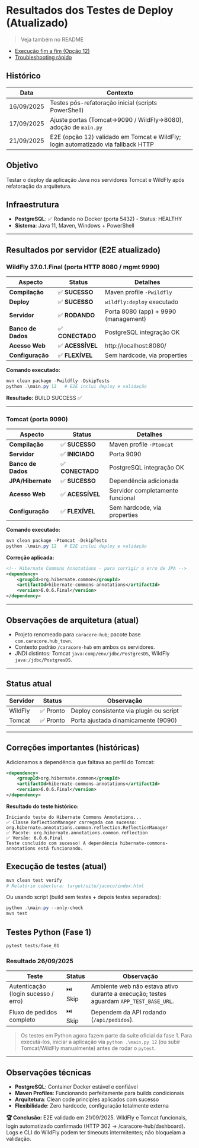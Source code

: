 # Resultados dos Testes de Deploy (Atualizado)

> Veja também no README
- [Execução fim a fim (Opção 12)](../README.md#readme-opcao-12)
- [Troubleshooting rápido](../README.md#readme-troubleshooting)

## Histórico
| Data | Contexto |
|------|----------|
| 16/09/2025 | Testes pós-refatoração inicial (scripts PowerShell) |
| 17/09/2025 | Ajuste portas (Tomcat→9090 / WildFly→8080), adoção de `main.py` |
| 21/09/2025 | E2E (opção 12) validado em Tomcat e WildFly; login automatizado via fallback HTTP |

## Objetivo
Testar o deploy da aplicação Java nos servidores Tomcat e WildFly após refatoração da arquitetura.

## Infraestrutura
- **PostgreSQL**: ✅ Rodando no Docker (porta 5432) - Status: HEALTHY
- **Sistema**: Java 11, Maven, Windows + PowerShell

---

## Resultados por servidor (E2E atualizado)

### WildFly 37.0.1.Final (porta HTTP 8080 / mgmt 9990)

| Aspecto | Status | Detalhes |
|---------|--------|----------|
| **Compilação** | ✅ **SUCESSO** | Maven profile `-Pwildfly` |
| **Deploy** | ✅ **SUCESSO** | `wildfly:deploy` executado |
| **Servidor** | ✅ **RODANDO** | Porta 8080 (app) + 9990 (management) |
| **Banco de Dados** | ✅ **CONECTADO** | PostgreSQL integração OK |
| **Acesso Web** | ✅ **ACESSÍVEL** | http://localhost:8080/ |
| **Configuração** | ✅ **FLEXÍVEL** | Sem hardcode, via properties |

**Comando executado:**
```powershell
mvn clean package -Pwildfly -DskipTests
python .\main.py 12   # E2E inclui deploy e validação
```

**Resultado:** BUILD SUCCESS ✅

---

### Tomcat (porta 9090)

| Aspecto | Status | Detalhes |
|---------|--------|----------|
| **Compilação** | ✅ **SUCESSO** | Maven profile `-Ptomcat` |
| **Servidor** | ✅ **INICIADO** | Porta 9090 |
| **Banco de Dados** | ✅ **CONECTADO** | PostgreSQL integração OK |
| **JPA/Hibernate** | ✅ **SUCESSO** | Dependência adicionada |
| **Acesso Web** | ✅ **ACESSÍVEL** | Servidor completamente funcional |
| **Configuração** | ✅ **FLEXÍVEL** | Sem hardcode, via properties |

**Comando executado:**
```powershell
mvn clean package -Ptomcat -DskipTests
python .\main.py 12   # E2E inclui deploy e validação
```

**Correção aplicada:**
```xml
<!-- Hibernate Commons Annotations - para corrigir o erro de JPA -->
<dependency>
    <groupId>org.hibernate.common</groupId>
    <artifactId>hibernate-commons-annotations</artifactId>
    <version>6.0.6.Final</version>
</dependency>
```

---

## Observações de arquitetura (atual)
- Projeto renomeado para `caracore-hub`; pacote base `com.caracore.hub_town`.
- Contexto padrão `/caracore-hub` em ambos os servidores.
- JNDI distintos: Tomcat `java:comp/env/jdbc/PostgresDS`, WildFly `java:/jdbc/PostgresDS`.

---

## Status atual
| Servidor | Status | Observação |
|----------|--------|------------|
| WildFly  | ✅ Pronto | Deploy consistente via plugin ou script |
| Tomcat   | ✅ Pronto | Porta ajustada dinamicamente (9090) |

---

## Correções importantes (históricas)

Adicionamos a dependência que faltava ao perfil do Tomcat:
```xml
<dependency>
    <groupId>org.hibernate.common</groupId>
    <artifactId>hibernate-commons-annotations</artifactId>
    <version>6.0.6.Final</version>
</dependency>
```

**Resultado do teste histórico:**
```
Iniciando teste do Hibernate Commons Annotations...
✅ Classe ReflectionManager carregada com sucesso: org.hibernate.annotations.common.reflection.ReflectionManager
✅ Pacote: org.hibernate.annotations.common.reflection
✅ Versão: 6.0.6.Final
Teste concluído com sucesso! A dependência hibernate-commons-annotations está funcionando.
```

## Execução de testes (atual)
```powershell
mvn clean test verify
# Relatório cobertura: target/site/jacoco/index.html
```

Ou usando script (build sem testes + depois testes separados):
```powershell
python .\main.py --only-check
mvn test
```

## Testes Python (Fase 1)
```powershell
pytest tests/fase_01
```

### Resultado 26/09/2025
| Teste | Status | Observação |
|-------|--------|------------|
| Autenticação (login sucesso / erro) | ⏭️ Skip | Ambiente web não estava ativo durante a execução; testes aguardam `APP_TEST_BASE_URL`. |
| Fluxo de pedidos completo | ⏭️ Skip | Dependem da API rodando (`/api/pedidos`). |

> Os testes em Python agora fazem parte da suíte oficial da fase 1. Para executá-los, iniciar a aplicação via `python .\main.py 12` (ou subir Tomcat/WildFly manualmente) antes de rodar o `pytest`.

---

## Observações técnicas

- **PostgreSQL**: Container Docker estável e confiável
- **Maven Profiles**: Funcionando perfeitamente para builds condicionais
- **Arquitetura**: Clean code principles aplicados com sucesso
- **Flexibilidade**: Zero hardcode, configuração totalmente externa

**🏆 Conclusão:** E2E validado em 21/09/2025. WildFly e Tomcat funcionais, login automatizado confirmado (HTTP 302 → /caracore-hub/dashboard). Logs e CLI do WildFly podem ter timeouts intermitentes; não bloqueiam a validação.